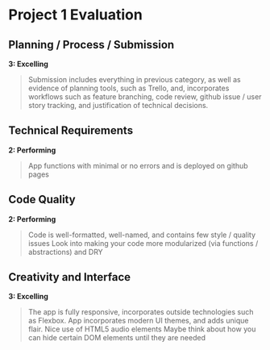 # Project 1 Evaluation

## Planning / Process / Submission
**3: Excelling**
>Submission includes everything in previous category, as well as evidence of planning tools, such as Trello, and, incorporates workflows such as feature branching, code review, github issue / user story tracking, and justification of technical decisions.

## Technical Requirements
**2: Performing**
>App functions with minimal or no errors and is deployed on github pages

## Code Quality
**2: Performing**
>Code is well-formatted, well-named, and contains few style / quality issues
>Look into making your code more modularized (via functions / abstractions) and DRY

## Creativity and Interface
**3: Excelling**
>The app is fully responsive, incorporates outside technologies such as Flexbox. App incorporates modern UI themes, and adds unique flair.
>Nice use of HTML5 audio elements
>Maybe think about how you can hide certain DOM elements until they are needed
